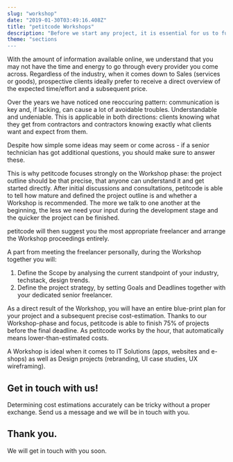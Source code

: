 ```yaml
---
slug: "workshop"
date: "2019-01-30T03:49:16.408Z"
title: "petitcode Workshops"
description: "Before we start any project, it is essential for us to fully grasp every client's specific requirements."
theme: "sections
---
```


<Sections>
<Section>
<SectionContent>

With the amount of information available online, we understand that you may not have the time and energy to go through every provider you come across. Regardless of the industry, when it comes down to Sales (services or goods), prospective clients ideally prefer to receive a direct overview of the expected time/effort and a subsequent price. 

Over the years we have noticed one reoccuring pattern: communication is key and, if lacking, can cause a lot of avoidable troubles. Understandable and undeniable. This is applicable in both directions: clients knowing what they get from contractors and contractors knowing exactly what clients want and expect from them. 

Despite how simple some ideas may seem or come across - if a senior technician has got additional questions, you should make sure to answer these. 
 
</SectionContent>
</Section>
<Section reverse>
<SectionContent>

This is why petitcode focuses strongly on the Workshop phase: the project outline should be that precise, that anyone can understand it and get started directly. After initial discussions and consultations, petitcode is able to tell how mature and defined the project outline is and whether a Workshop is recommended. The more we talk to one another at the beginning, the less we need your input during the development stage and the quicker the project can be finished. 

petitcode will then suggest you the most appropriate freelancer and arrange the Workshop proceedings entirely.

A part from meeting the freelancer personally, during the Workshop together you will:
1) Define the Scope by analysing the current standpoint of your industry, techstack, design trends.
2) Define the project strategy, by setting Goals and Deadlines together with your dedicated senior freelancer.

As a direct result of the Workshop, you will have an entire blue-print plan for your project and a subsequent precise cost-estimation.  Thanks to our Workshop-phase and focus, petitcode is able to finish 75% of projects before the final deadline. As petitcode works by the hour, that automatically means lower-than-estimated costs. 

A Workshop is ideal when it comes to IT Solutions (apps, websites and e-shops) as well as Design projects (rebranding, UI case studies, UX wireframing).


</SectionContent>
</Section>
<Section inverted scrollId="contact">
<SectionContent>
<ClientForm scrollTo="contact">
<FormIntro>

# Get in touch with us!

Determining cost estimations accurately can be tricky without a proper exchange. Send us a message and we will be in touch with you.

</FormIntro>
<FormSuccess>

# Thank you.

We will get in touch with you soon.

</FormSuccess>
</ClientForm>
</SectionContent>
</Section>
</Sections>